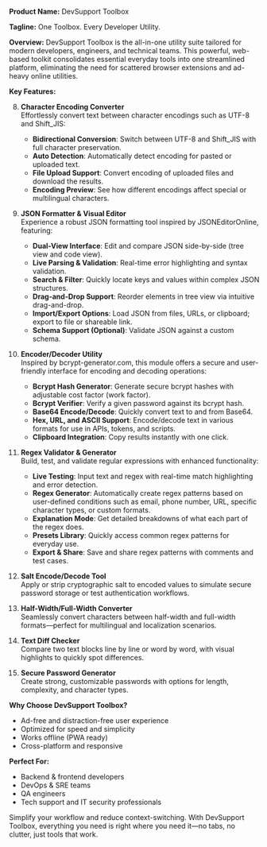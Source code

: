 **Product Name:** DevSupport Toolbox

**Tagline:** One Toolbox. Every Developer Utility.

**Overview:**
DevSupport Toolbox is the all-in-one utility suite tailored for modern developers, engineers, and technical teams. This powerful, web-based toolkit consolidates essential everyday tools into one streamlined platform, eliminating the need for scattered browser extensions and ad-heavy online utilities.

**Key Features:**

8. **Character Encoding Converter**  
   Effortlessly convert text between character encodings such as UTF-8 and Shift_JIS:
   - **Bidirectional Conversion**: Switch between UTF-8 and Shift_JIS with full character preservation.
   - **Auto Detection**: Automatically detect encoding for pasted or uploaded text.
   - **File Upload Support**: Convert encoding of uploaded files and download the results.
   - **Encoding Preview**: See how different encodings affect special or multilingual characters.

1. **JSON Formatter & Visual Editor**  
   Experience a robust JSON formatting tool inspired by JSONEditorOnline, featuring:
   - **Dual-View Interface**: Edit and compare JSON side-by-side (tree view and code view).
   - **Live Parsing & Validation**: Real-time error highlighting and syntax validation.
   - **Search & Filter**: Quickly locate keys and values within complex JSON structures.
   - **Drag-and-Drop Support**: Reorder elements in tree view via intuitive drag-and-drop.
   - **Import/Export Options**: Load JSON from files, URLs, or clipboard; export to file or shareable link.
   - **Schema Support (Optional)**: Validate JSON against a custom schema.

2. **Encoder/Decoder Utility**  
   Inspired by bcrypt-generator.com, this module offers a secure and user-friendly interface for encoding and decoding operations:
   - **Bcrypt Hash Generator**: Generate secure bcrypt hashes with adjustable cost factor (work factor).
   - **Bcrypt Verifier**: Verify a given password against its bcrypt hash.
   - **Base64 Encode/Decode**: Quickly convert text to and from Base64.
   - **Hex, URL, and ASCII Support**: Encode/decode text in various formats for use in APIs, tokens, and scripts.
   - **Clipboard Integration**: Copy results instantly with one click.

3. **Regex Validator & Generator**  
   Build, test, and validate regular expressions with enhanced functionality:
   - **Live Testing**: Input text and regex with real-time match highlighting and error detection.
   - **Regex Generator**: Automatically create regex patterns based on user-defined conditions such as email, phone number, URL, specific character types, or custom formats.
   - **Explanation Mode**: Get detailed breakdowns of what each part of the regex does.
   - **Presets Library**: Quickly access common regex patterns for everyday use.
   - **Export & Share**: Save and share regex patterns with comments and test cases.

4. **Salt Encode/Decode Tool**  
   Apply or strip cryptographic salt to encoded values to simulate secure password storage or test authentication workflows.

5. **Half-Width/Full-Width Converter**  
   Seamlessly convert characters between half-width and full-width formats—perfect for multilingual and localization scenarios.

6. **Text Diff Checker**  
   Compare two text blocks line by line or word by word, with visual highlights to quickly spot differences.

7. **Secure Password Generator**  
   Create strong, customizable passwords with options for length, complexity, and character types.

**Why Choose DevSupport Toolbox?**
- Ad-free and distraction-free user experience
- Optimized for speed and simplicity
- Works offline (PWA ready)
- Cross-platform and responsive

**Perfect For:**
- Backend & frontend developers
- DevOps & SRE teams
- QA engineers
- Tech support and IT security professionals

Simplify your workflow and reduce context-switching. With DevSupport Toolbox, everything you need is right where you need it—no tabs, no clutter, just tools that work.

